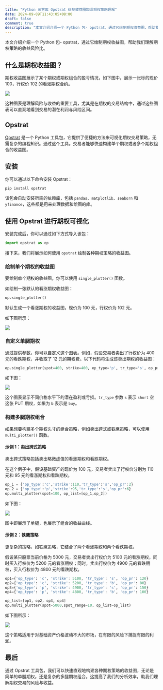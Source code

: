 ```yaml
---
title: "Python 三方库 Opstrat 绘制收益图加深期权策略理解"
date: 2024-09-09T11:43:05+08:00
draft: false
comment: true
description: "本文介绍介绍一个 Python 包- opstrat，通过它绘制期权收益图，帮助我们理解期权策略的收益风险比。"
---
```


本文介绍介绍一个 Python 包- opstrat，通过它绘制期权收益图，帮助我们理解期权策略的收益风险比。

## 什么是期权收益图？

期权收益图展示了某个期权或期权组合的盈亏情况，如下图中，展示一张标的现价 100，行权价 102 的看涨期权合约。

![](https://cdn.jsdelivr.net/gh/poloxue/images@2024-09/2024-09-09-visualizing-option-strategy-02.png)

这种图表是理解风险与收益的重要工具，尤其是在期权的交易结构中，通过这些图表可以直观地看到交易的潜在利润与风险区间。

## Opstrat

[Opstrat](https://github.com/hashABCD/opstrat) 是一个 Python 工具包，它提供了便捷的方法来可视化期权交易策略，无需复杂的编程知识。通过这个工具，交易者能够快速构建单个期权或者多个期权组合的收益图。

## 安装

你可以通过以下命令安装 Opstrat：

```bash
pip install opstrat
```

该包会自动安装所需的依赖库，包括 `pandas`、`matplotlib`、`seaborn` 和 `yfinance`，这些都是用来处理数据和绘图的库。

## 使用 Opstrat 进行期权可视化

安装完成后，你可以通过如下方式导入该包：

```python
import opstrat as op
```

接下来，我们将展示如何使用 `opstrat` 绘制各种期权策略的收益图。

### 绘制单个期权的收益图

要绘制单个期权的收益图，你可以使用 `single_plotter()` 函数。

如绘制一张默认的看涨期权收益图：

```python
op.single_plotter()
```

默认生成一个看涨期权的收益图，现价为 100 元，行权价为 102 元。

如下图所示：

![](https://cdn.jsdelivr.net/gh/poloxue/images@2024-09/2024-09-09-visualizing-option-strategy-02.png)

### 自定义单腿期权

通过提供参数，你可以自定义这个图表。例如，假设交易者卖出了行权价为 400 元的看跌期权，并收取了 12 元的期权费。以下代码将生成该卖出期权的收益图：

```python
op.single_plotter(spot=400, strike=400, op_type='p', tr_type='s', op_pr=12)
```

如下图：

![](https://cdn.jsdelivr.net/gh/poloxue/images@2024-09/2024-09-09-visualizing-option-strategy-03.png)

这个图表显示不同价格水平下的潜在盈利或亏损。`tr_type` 参数 `s` 表示 `short` 空这张 PUT 期权，如果为 `b` 表示是 `buy`。

### 构建多腿期权组合

如果想要构建多个期权头寸的组合策略，例如卖出跨式或铁鹰策略，可以使用 `multi_plotter()` 函数。

#### 示例 1：卖出跨式策略

卖出跨式策略包括卖出略微虚值的看涨期权和看跌期权。

在这个例子中，假设基础资产的现价为 100 元，交易者卖出了行权价分别为 110 元和 95 元的看涨期权和看跌期权。

```python
op_1 = {'op_type':'c','strike':110,'tr_type':'s','op_pr':2}
op_2 = {'op_type':'p','strike':95,'tr_type':'s','op_pr':6}
op.multi_plotter(spot=100, op_list=[op_1,op_2])
```

如下图：

![](https://cdn.jsdelivr.net/gh/poloxue/images@2024-09/2024-09-09-visualizing-option-strategy-04.png)

图中即展示了单腿，也展示了组合的收益曲线。

#### 示例 2：铁鹰策略

更复杂的策略，如铁鹰策略，它结合了两个看涨期权和两个看跌期权。

假设某只股票当前价格为 5000 元，交易者卖出行权价为 5100 元的看涨期权，同时买入行权价为 5200 元的看涨期权；同时，卖出行权价为 4900 元的看跌期权，买入行权价为 4800 元的看跌期权。

```python
op1={'op_type': 'c', 'strike': 5100, 'tr_type': 's', 'op_pr': 120}
op2={'op_type': 'c', 'strike': 5200, 'tr_type': 'b', 'op_pr': 80}
op3={'op_type': 'p', 'strike': 4900, 'tr_type': 's', 'op_pr': 150}
op4={'op_type': 'p', 'strike': 4800, 'tr_type': 'b', 'op_pr': 100}

op_list=[op1, op2, op3, op4]
op.multi_plotter(spot=5000,spot_range=10, op_list=op_list)
```
如下图所示：

![](https://cdn.jsdelivr.net/gh/poloxue/images@2024-09/2024-09-09-visualizing-option-strategy-05-v1.png)

这个策略适用于对基础资产价格波动不大的市场，在有限的风险下捕捉有限的利润。

## 最后

通过 Opstrat 工具包，我们可以快速直观地构建各种期权策略的收益图，无论是简单的单腿期权，还是复杂的多腿期权组合。这提高了我们的分析效率，助我们理解期权交易的风险与收益。


